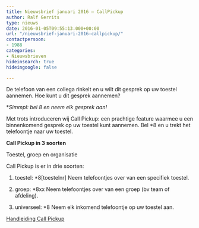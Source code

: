 ```yaml
---
title: Nieuwsbrief januari 2016 – CallPickup
author: Ralf Gerrits
type: nieuws
date: 2016-01-05T09:55:13.000+00:00
url: "/nieuwsbrief-januari-2016-callpickup/"
contactpersoon:
- 1988
categories:
- Nieuwsbrieven
hideinsearch: true
hideingoogle: false

---
```

De telefoon van een collega rinkelt en u wilt dit gesprek op uw toestel aannemen. Hoe kunt u dit gesprek aannemen?

**Simmpl: bel *8 en neem elk gesprek aan!**

<!--more-->



Met trots introduceren wij Call Pickup: een prachtige feature waarmee u een binnenkomend gesprek op uw toestel kunt aannemen. Bel *8 en u trekt het telefoontje naar uw toestel.

**Call Pickup in 3 soorten**

Toestel, groep en organisatie

Call Pickup is er in drie soorten:

1. toestel: *8[toestelnr]
Neem telefoontjes over van een specifiek toestel.

2. groep: *8xx
Neem telefoontjes over van een groep (bv team of afdeling).

3. universeel: *8
Neem elk inkomend telefoontje op uw toestel aan.

<a class="button" href="https://www.simmpl.nl/downloads/Simmpl_handleiding_CallPickup.pdf" target="_blank">Handleiding Call Pickup</a>